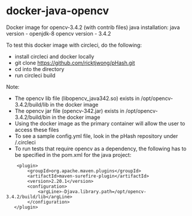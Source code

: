 # docker-java-opencv
Docker image for opencv-3.4.2 (with contrib files) java installation:
java version - openjdk-8
opencv version - 3.4.2

To test this docker image with circleci, do the following:
  - install circleci and docker locally
  - git clone https://github.com/ricktjwong/pHash.git
  - cd into the directory
  - run circleci build

Note:
  - The opencv lib file (libopencv_java342.so) exists in /opt/opencv-3.4.2/build/lib in the docker image
  - The opencv jar file (opencv-342.jar) exists in /opt/opencv-3.4.2/build/bin in the docker image
  - Using the docker image as the primary container will allow the user to access these files
  - To see a sample config.yml file, look in the pHash repository under /.circleci
  - To run tests that require opencv as a dependency, the following has to be specified in the pom.xml for the java project:
  ```
      <plugin>
          <groupId>org.apache.maven.plugins</groupId>
          <artifactId>maven-surefire-plugin</artifactId>
          <version>2.20.1</version>
          <configuration>
              <argLine>-Djava.library.path=/opt/opencv-3.4.2/build/lib</argLine>
          </configuration>
     </plugin>
  ```
